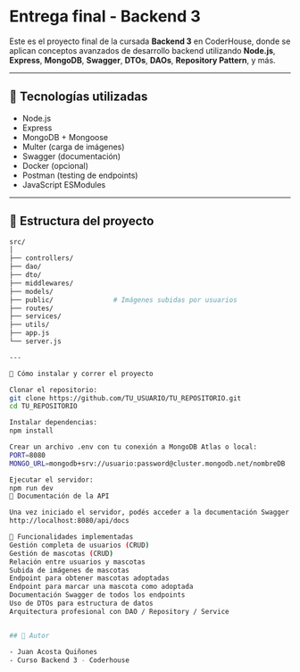 # Entrega final - Backend 3

Este es el proyecto final de la cursada **Backend 3** en CoderHouse, donde se aplican conceptos avanzados de desarrollo backend utilizando **Node.js**, **Express**, **MongoDB**, **Swagger**, **DTOs**, **DAOs**, **Repository Pattern**, y más.

---

## 🚀 Tecnologías utilizadas

- Node.js
- Express
- MongoDB + Mongoose
- Multer (carga de imágenes)
- Swagger (documentación)
- Docker (opcional)
- Postman (testing de endpoints)
- JavaScript ESModules

---

## 📁 Estructura del proyecto

```bash
src/
│
├── controllers/
├── dao/
├── dto/
├── middlewares/
├── models/
├── public/               # Imágenes subidas por usuarios
├── routes/
├── services/
├── utils/
├── app.js
└── server.js

---

🔧 Cómo instalar y correr el proyecto

Clonar el repositorio:
git clone https://github.com/TU_USUARIO/TU_REPOSITORIO.git
cd TU_REPOSITORIO

Instalar dependencias:
npm install

Crear un archivo .env con tu conexión a MongoDB Atlas o local:
PORT=8080
MONGO_URL=mongodb+srv://usuario:password@cluster.mongodb.net/nombreDB

Ejecutar el servidor:
npm run dev
📘 Documentación de la API

Una vez iniciado el servidor, podés acceder a la documentación Swagger en:
http://localhost:8080/api/docs

🧪 Funcionalidades implementadas
Gestión completa de usuarios (CRUD)
Gestión de mascotas (CRUD)
Relación entre usuarios y mascotas
Subida de imágenes de mascotas
Endpoint para obtener mascotas adoptadas
Endpoint para marcar una mascota como adoptada
Documentación Swagger de todos los endpoints
Uso de DTOs para estructura de datos
Arquitectura profesional con DAO / Repository / Service


## 👤 Autor

- Juan Acosta Quiñones
- Curso Backend 3 - Coderhouse

